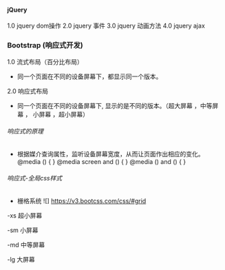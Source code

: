 #### jQuery
1.0 jquery dom操作
2.0 jquery  事件
3.0 jquery  动画方法
4.0 jquery  ajax 

### Bootstrap (响应式开发)
1.0 流式布局（百分比布局）
- 同一个页面在不同的设备屏幕下，都显示同一个版本。

2.0 响应式布局
- 同一个页面在不同的设备屏幕下, 显示的是不同的版本。（超大屏幕 ，中等屏幕 ， 小屏幕 ，超小屏幕）

###### 响应式的原理
- 根据媒介查询属性，监听设备屏幕宽度，从而让页面作出相应的变化。
@media () { }
@media screen and () { }
@media () and () { }

###### 响应式-全局css样式
- 栅格系统
![] https://v3.bootcss.com/css/#grid

-xs     超小屏幕

-sm   小屏幕

-md  中等屏幕

-lg   大屏幕

###### 

